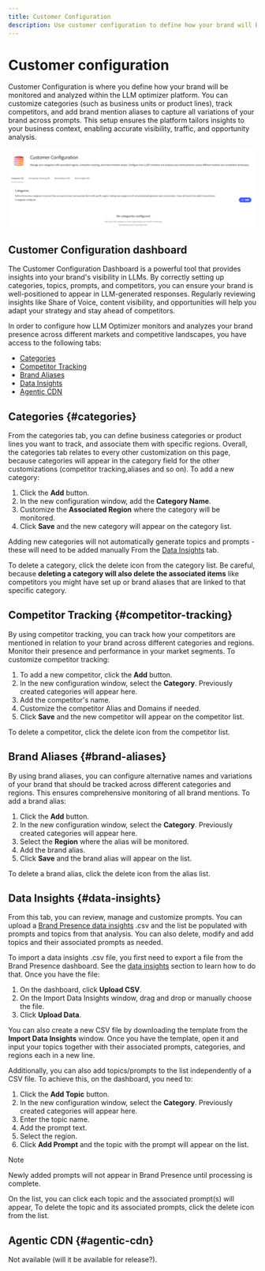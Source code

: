 ```yaml
---
title: Customer Configuration
description: Use customer configuration to define how your brand will be monitored and analyzed within the LLM optimizer platform.
---
```


# Customer configuration

Customer Configuration is where you define how your brand will be monitored and analyzed within the LLM optimizer platform. You can customize categories (such as business units or product lines), track competitors, and add brand mention aliases to capture all variations of your brand across prompts. This setup ensures the platform tailors insights to your business context, enabling accurate visibility, traffic, and opportunity analysis.

![Customer Configuration Dashboard](/help/dashboards/assets/customer-config.png)

## Customer Configuration dashboard

The Customer Configuration Dashboard is a powerful tool that provides insights into your brand's visibility in LLMs. By correctly setting up categories, topics, prompts, and competitors, you can ensure your brand is well-positioned to appear in LLM-generated responses. Regularly reviewing insights like Share of Voice, content visibility, and opportunities will help you adapt your strategy and stay ahead of competitors.

In order to configure how LLM Optimizer monitors and analyzes your brand presence across different markets and competitive landscapes, you have access to the following tabs:

* [Categories](#categories)
* [Competitor Tracking](#competitor-tracking)
* [Brand Aliases](#brand-aliases)
* [Data Insights](#data-insights)
* [Agentic CDN](#agentic-cdn)

## Categories {#categories}

From the categories tab, you can define business categories or product lines you want to track, and associate them with specific regions. Overall, the categories tab relates to every other customization on this page, because categories will appear in the category field for the other customizations (competitor tracking,aliases and so on). To add a new category:

1. Click the **Add** button.
2. In the new configuration window, add the **Category Name**.
3. Customize the **Associated Region** where the category will be monitored.
4. Click **Save** and the new category will appear on the category list.

Adding new categories will not automatically generate topics and prompts - these will need to be added manually From the [Data Insights](#data-insights) tab.

To delete a category, click the delete icon from the category list. Be careful, because **deleting a category will also delete the associated items** like competitors you might have set up or brand aliases that are linked to that specific category.

## Competitor Tracking {#competitor-tracking}

By using competitor tracking, you can track how your competitors are mentioned in relation to your brand across different categories and regions. Monitor their presence and performance in your market segments. To customize competitor tracking:

1. To add a new competitor, click the **Add** button.
2. In the new configuration window, select the **Category**. Previously created categories will appear here.
3. Add the competitor's name.
4. Customize the competitor Alias and Domains if needed.
5. Click **Save** and the new competitor will appear on the competitor list.

To delete a competitor, click the delete icon from the competitor list.

## Brand Aliases {#brand-aliases}

By using brand aliases, you can configure alternative names and variations of your brand that should be tracked across different categories and regions. This ensures comprehensive monitoring of all brand mentions. To add a brand alias:

1. Click the **Add** button.
2. In the new configuration window, select the **Category**. Previously created categories will appear here.
3. Select the **Region** where the alias will be monitored.
4. Add the brand alias.
5. Click **Save** and the brand alias will appear on the list.

To delete a brand alias, click the delete icon from the alias list.

## Data Insights {#data-insights}

From this tab, you can review, manage and customize prompts. You can upload a [Brand Presence data insights](/help/dashboards/brand-presence.md#data-insights) .csv and the list be populated with prompts and topics from that analysis. You can also delete, modify and add topics and their associated prompts as needed.

To import a data insights .csv file, you first need to export a file from the Brand Presence dashboard. See the [data insights](/help/dashboards/brand-presence.md#data-insights) section to learn how to do that. Once you have the file:

1. On the dashboard, click **Upload CSV**.
2. On the Import Data Insights window, drag and drop or manually choose the file.
3. Click **Upload Data**.

You can also create a new CSV file by downloading the template from the **Import Data Insights** window. Once you have the template, open it and input your topics together with their associated prompts, categories, and regions each in a new line.

Additionally, you can also add topics/prompts to the list independently of a CSV file. To achieve this, on the dashboard, you need to:

1. Click the **Add Topic** button.
2. In the new configuration window, select the **Category**. Previously created categories will appear here.
3. Enter the topic name.
4. Add the prompt text.
5. Select the region.
6. Click **Add Prompt** and the topic with the prompt will appear on the list.

>[!NOTE]
>Newly added prompts will not appear in Brand Presence until processing is complete.

On the list, you can click each topic and the associated prompt(s) will appear, To delete the topic and its associated prompts, click the delete icon from the list.

## Agentic CDN {#agentic-cdn}

Not available (will it be available for release?).


